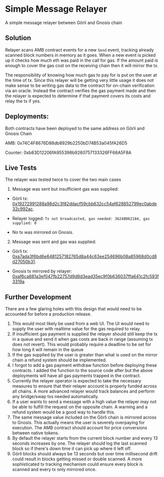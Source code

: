 # Simple Message Relayer

A simple message relayer between Görli and Gnosis chain

## Solution

Relayer scans AMB contract events for a new `Send` event, tracking already scanned block numbers in memory as it goes. When a new event is picked up it checks how much eth was paid in the call for gas. If the amount paid is enough to cover the gas cost on the receiving chain then it will mirror the tx.

The responsibility of knowing how much gas to pay for is put on the user at the time of tx. Since this relayer will be getting very little usage it does not make sense to be writing gas data to the contract for on-chain verification via an oracle. Instead the contract verifies the gas payment made and then the relayer is expected to determine if that payment covers its costs and relay the tx if yes.

## Deployments:

Both contracts have been deployed to the same address on Görli and Gnosis Chain

AMB: 0x74C4F8676D88db8929b2250bD74B53a045fA26D5

Counter: 0xb83D12206fA955398b9260757133326FF66A5F8A

## Live Tests

The relayer was tested twice to cover the two main cases

1. Message was sent but insufficient gas was supplied:

- Görli tx: [0x19272991288a98d2c3f82ddacf59cbb632cc54af628852799ec0abde32c992ac](https://goerli.etherscan.io/tx/0x19272991288a98d2c3f82ddacf59cbb632cc54af628852799ec0abde32c992ac).

- Relayer logged: `Tx not broadcasted, gas needed: 36248062184, gas supplied: 0`

- No tx was mirrored on Gnosis.

2. Message was sent and gas was supplied:

- Görli tx: [0xa7ada3f6bd6e6481257182765d8a44c63ee254696b08a85968d0cd8d27050b31](https://goerli.etherscan.io/tx/0xa7ada3f6bd6e6481257182765d8a44c63ee254696b08a85968d0cd8d27050b31).

- Gnosis tx mirrored by relayer: [0xaf6ca881a3ef047fb22757d9d8d3ead35ec9f0b636037ffa641c2fc593f3319a](https://gnosisscan.io/tx/0xaf6ca881a3ef047fb22757d9d8d3ead35ec9f0b636037ffa641c2fc593f3319a)

## Further Development

There are a few glaring holes with this design that would need to be accounted for before a production release.

1. This would most likely be used from a web UI. The UI would need to supply the user with realtime value for the gas required to relay.
2. If insufficient gas payment is supplied the relayer should still keep the tx in a queue and send it when gas costs are back in range (assuming tx does not revert). This would probably require a deadline to be set for how long it will remain in the queue
3. If the gas supplied by the user is greater than what is used on the mirror chain a refund system should be implemented.
4. I forgot to add a gas payment withdraw function before deploying these contracts. I added the function to the source code after but the above deployments will have all gas payments trapped in the contract.
5. Currently the relayer operator is expected to take the necessary measures to ensure that their relayer account is properly funded across all chains. A more advanced relayer would track balances and perform any bridge/swap txs needed automatically.
6. If a user wants to send a message with a high value the relayer may not be able to fulfill the request on the opposite chain. A warning and a refund system would be a good way to handle this.
7. The same message value included on the Görli chain is mirrored across to Gnosis. This actually means the user is severely overpaying for execution. The AMB contract should account for price conversions between native tokens.
8. By default the relayer starts from the current block number and every 13 seconds increases by one. The relayer should log the last scanned block so if there's down time it can pick up where it left off.
9. Görli blocks should always be 13 seconds but over time millisecond drift could result in blocks getting missed or double scanned. A more sophisticated tx tracking mechanism could ensure every block is scanned and every tx only mirrored once.
